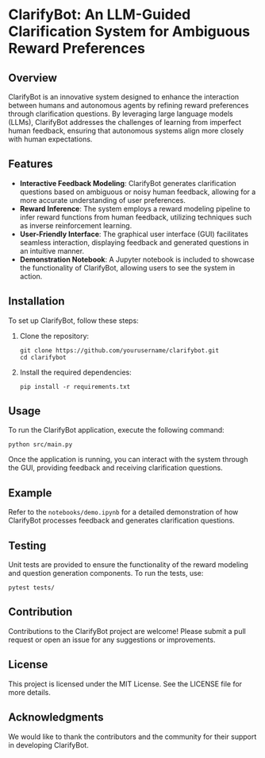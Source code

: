 # ClarifyBot: An LLM-Guided Clarification System for Ambiguous Reward Preferences

## Overview
ClarifyBot is an innovative system designed to enhance the interaction between humans and autonomous agents by refining reward preferences through clarification questions. By leveraging large language models (LLMs), ClarifyBot addresses the challenges of learning from imperfect human feedback, ensuring that autonomous systems align more closely with human expectations.

## Features
- **Interactive Feedback Modeling**: ClarifyBot generates clarification questions based on ambiguous or noisy human feedback, allowing for a more accurate understanding of user preferences.
- **Reward Inference**: The system employs a reward modeling pipeline to infer reward functions from human feedback, utilizing techniques such as inverse reinforcement learning.
- **User-Friendly Interface**: The graphical user interface (GUI) facilitates seamless interaction, displaying feedback and generated questions in an intuitive manner.
- **Demonstration Notebook**: A Jupyter notebook is included to showcase the functionality of ClarifyBot, allowing users to see the system in action.

## Installation
To set up ClarifyBot, follow these steps:

1. Clone the repository:
   ```
   git clone https://github.com/yourusername/clarifybot.git
   cd clarifybot
   ```

2. Install the required dependencies:
   ```
   pip install -r requirements.txt
   ```

## Usage
To run the ClarifyBot application, execute the following command:
```
python src/main.py
```

Once the application is running, you can interact with the system through the GUI, providing feedback and receiving clarification questions.

## Example
Refer to the `notebooks/demo.ipynb` for a detailed demonstration of how ClarifyBot processes feedback and generates clarification questions.

## Testing
Unit tests are provided to ensure the functionality of the reward modeling and question generation components. To run the tests, use:
```
pytest tests/
```

## Contribution
Contributions to the ClarifyBot project are welcome! Please submit a pull request or open an issue for any suggestions or improvements.

## License
This project is licensed under the MIT License. See the LICENSE file for more details.

## Acknowledgments
We would like to thank the contributors and the community for their support in developing ClarifyBot.